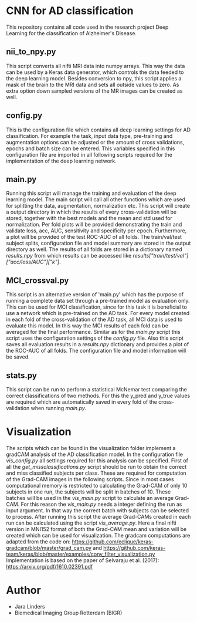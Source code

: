 # CNN for AD classification
This repository contains all code used in the research project Deep Learning for the classification of Alzheimer's Disease.  

## nii_to_npy.py
This script converts all nifti MRI data into numpy arrays. This way the data can be used by a Keras data generator, which controls the data feeded to the deep learning model. Besides conversion to npy, this script applies a mask of the brain to the MRI data and sets all outside values to zero. As extra option down sampled versions of the MR images can be created as well.

## config.py
This is the configuration file which contains all deep learning settings for AD classification. For example the task, input data type, pre-training and augmentation options can be adjusted or the amount of cross validations, epochs and batch size can be entered. This variables specified in this configuration file are imported in all following scripts required for the implementation of the deep learning network.  

## main.py
Running this script will manage the training and evaluation of the deep learning model. The main script will call all other functions which are used for splitting the data, augmentation, normalization etc. This script will create a output directory in which the results of every cross-validation will be stored, together with the best models and the mean and std used for normalization. Per fold plots will be provided demonstrating the train and validate loss, acc, AUC, sensitivity and specificity per epoch. Furthermore, a plot will be provided of the test ROC-AUC of all folds. The train/val/test subject splits, configuration file and model summary are stored in the output directory as well. The results of all folds are stored in a dictionary named _results.npy_ from which results can be accessed like _results["train/test/val"]["acc/loss/AUC"]["k"]_.

## MCI_crossval.py
This script is an alternative version of 'main.py' which has the purpose of running a complete data set through a pre-trained model as evaluation only. This can be used for MCI classification, since for this task it is beneficial to use a network which is pre-trained on the AD task. For every model created in each fold of the cross-validation of the AD task, all MCI data is used to evaluate this model. In this way the MCI results of each fold can be averaged for the final performance. Similar as for the _main.py_ script this script uses the configuration settings of the _config.py_ file. Also this script saves all evaluation results in a _results.npy_ dictionary and provides a plot of the ROC-AUC of all folds. The configuration file and model information will be saved.

## stats.py
This script can be run to perform a statistical McNemar test comparing the correct classifications of two methods. For this the y_pred and y_true values are required which are automatically saved in every fold of the cross-validation when running _main.py_.

# Visualization
The scripts which can be found in the visualization folder implement a gradCAM analysis of the AD classification model. In the configuration file _vis_config.py_ all settings required for this analysis can be specified. First of all the _get_missclassifications.py_ script should be run to obtain the correct and miss classified subjects per class. These are required for computation of the Grad-CAM images in the following scripts. Since in most cases computational memory is restricted to calculating the Grad-CAM of only 10 subjects in one run, the subjects will be split in batches of 10. These batches will be used in the _vis_main.py_ script to calculate an average Grad-CAM. For this reason the _vis_main.py_ needs a integer defining the run as input argument. In that way the correct batch with subjects can be selected to process. After running this script the average Grad-CAMs created in each run can be calculated using the script _vis_average.py_. Here a final nifti version in MNI152 format of both the Grad-CAM mean and variation will be created which can be used for visualization. The gradcam computations are adapted from the code on: https://github.com/eclique/keras-gradcam/blob/master/grad_cam.py and https://github.com/keras-team/keras/blob/master/examples/conv_filter_visualization.py Implementation is based on the paper of Selvaraju et al. (2017): https://arxiv.org/pdf/1610.02391.pdf

# Author
- Jara Linders 
- Biomedical Imaging Group Rotterdam (BIGR)




 
